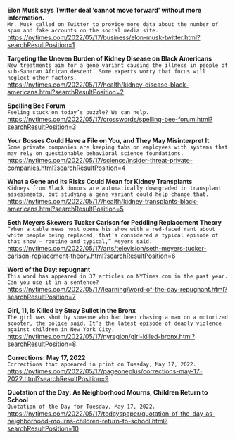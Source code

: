 **Elon Musk says Twitter deal ‘cannot move forward’ without more information.**\
`Mr. Musk called on Twitter to provide more data about the number of spam and fake accounts on the social media site.`\
https://nytimes.com/2022/05/17/business/elon-musk-twitter.html?searchResultPosition=1

**Targeting the Uneven Burden of Kidney Disease on Black Americans**\
`New treatments aim for a gene variant causing the illness in people of sub-Saharan African descent. Some experts worry that focus will neglect other factors.`\
https://nytimes.com/2022/05/17/health/kidney-disease-black-americans.html?searchResultPosition=2

**Spelling Bee Forum**\
`Feeling stuck on today’s puzzle? We can help.`\
https://nytimes.com/2022/05/17/crosswords/spelling-bee-forum.html?searchResultPosition=3

**Your Bosses Could Have a File on You, and They May Misinterpret It**\
`Some private companies are keeping tabs on employees with systems that may rely on questionable behavioral science foundations.`\
https://nytimes.com/2022/05/17/science/insider-threat-private-companies.html?searchResultPosition=4

**What a Gene and Its Risks Could Mean for Kidney Transplants**\
`Kidneys from Black donors are automatically downgraded in transplant assessments, but studying a gene variant could help change that.`\
https://nytimes.com/2022/05/17/health/kidney-transplants-black-americans.html?searchResultPosition=5

**Seth Meyers Skewers Tucker Carlson for Peddling Replacement Theory**\
`“When a cable news host opens his show with a red-faced rant about white people being replaced, that’s considered a typical episode of that show — routine and typical,” Meyers said.`\
https://nytimes.com/2022/05/17/arts/television/seth-meyers-tucker-carlson-replacement-theory.html?searchResultPosition=6

**Word of the Day: repugnant**\
`This word has appeared in 37 articles on NYTimes.com in the past year. Can you use it in a sentence?`\
https://nytimes.com/2022/05/17/learning/word-of-the-day-repugnant.html?searchResultPosition=7

**Girl, 11, Is Killed by Stray Bullet in the Bronx**\
`The girl was shot by someone who had been chasing a man on a motorized scooter, the police said. It’s the latest episode of deadly violence against children in New York City.`\
https://nytimes.com/2022/05/17/nyregion/girl-killed-bronx.html?searchResultPosition=8

**Corrections: May 17, 2022**\
`Corrections that appeared in print on Tuesday, May 17, 2022.`\
https://nytimes.com/2022/05/17/pageoneplus/corrections-may-17-2022.html?searchResultPosition=9

**Quotation of the Day: As Neighborhood Mourns, Children Return to School**\
`Quotation of the Day for Tuesday, May 17, 2022.`\
https://nytimes.com/2022/05/17/todayspaper/quotation-of-the-day-as-neighborhood-mourns-children-return-to-school.html?searchResultPosition=10

